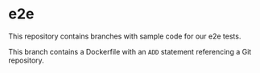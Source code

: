 # e2e

This repository contains branches with sample code for our e2e tests.

This branch contains a Dockerfile with an `ADD` statement referencing a Git repository.
